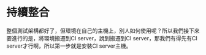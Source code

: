 # 持續整合

整個測試架構都好了，但環境在自己的主機上，別人如何使用呢？所以我們接下來要進行的是，將環境搬遷到CI server，說到搬遷到CI server，那我們有得先有CI server才行啊，所以第一步就是安裝CI server主機。
